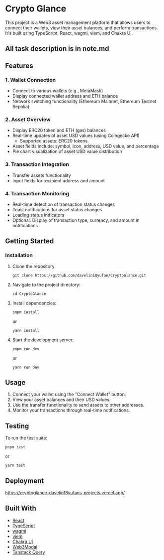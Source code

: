 # Crypto Glance

This project is a Web3 asset management platform that allows users to connect their wallets, view their asset balances, and perform transactions. It's built using TypeScript, React, wagmi, viem, and Chakra UI.

## All task description is in note.md

## Features

### 1. Wallet Connection
- Connect to various wallets (e.g., MetaMask)
- Display connected wallet address and ETH balance
- Network switching functionality (Ethereum Mainnet, Ethereum Testnet Sepolia)

### 2. Asset Overview
- Display ERC20 token and ETH (gas) balances
- Real-time updates of asset USD values (using Coingecko API)
  - Supported assets: ERC20 tokens.
- Asset fields include: symbol, icon, address, USD value, and percentage
- Pie chart visualization of asset USD value distribution

### 3. Transaction Integration
- Transfer assets functionality
- Input fields for recipient address and amount

### 4. Transaction Monitoring
- Real-time detection of transaction status changes
- Toast notifications for asset status changes
- Loading status indicators
- Optional: Display of transaction type, currency, and amount in notifications

## Getting Started

### Installation

1. Clone the repository:
   ```
   git clone https://github.com/davelin18yufan/CryptoGlance.git
   ```

2. Navigate to the project directory:
   ```
   cd CryptoGlance
   ```

3. Install dependencies:
   ```
   pnpm install
   ```
   or
   ```
   yarn install
   ```

4. Start the development server:
   ```
   pnpm run dev
   ```
   or
   ```
   yarn run dev
   ```

## Usage

1. Connect your wallet using the "Connect Wallet" button.
2. View your asset balances and their USD values.
3. Use the transfer functionality to send assets to other addresses.
4. Monitor your transactions through real-time notifications.

## Testing

To run the test suite:

```
pnpm test
```
or
```
yarn test
```

## Deployment

https://cryptoglance-davelin18yufans-projects.vercel.app/

## Built With

- [React](https://reactjs.org/)
- [TypeScript](https://www.typescriptlang.org/)
- [wagmi](https://wagmi.sh/)
- [viem](https://viem.sh/)
- [Chakra UI](https://chakra-ui.com/)
- [Web3Modal](https://web3modal.com/)
- [Tanstack Query](https://react-query.tanstack.com/)

